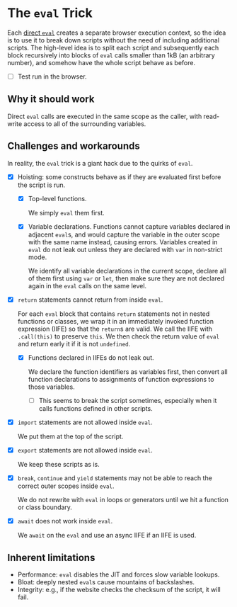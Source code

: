 # The `eval` Trick

Each [direct
`eval`](https://developer.mozilla.org/en-US/docs/Web/JavaScript/Reference/Global_Objects/eval#direct_and_indirect_eval)
creates a separate browser execution context, so the idea is to use it to
break down scripts without the need of including additional scripts.
The high-level idea is to split each script and
subsequently each block recursively into blocks of `eval` calls smaller than
1kB (an arbitrary number), and somehow have the whole script behave as before.

- [ ] Test run in the browser.

## Why it should work

Direct `eval` calls are executed in the same scope as the caller, with
read-write access to all of the surrounding variables.

## Challenges and workarounds

In reality, the `eval` trick is a giant hack due to the quirks of `eval`.

- [x] Hoisting: some constructs behave as if
    they are evaluated first before the script is run.

    - [x] Top-level functions.

        We simply `eval` them first.

    - [x] Variable declarations.
        Functions cannot capture variables declared in adjacent `eval`s, and
        would capture the variable in the outer scope with
        the same name instead, causing errors.
        Variables created in `eval`
        do not leak out unless they are declared with `var` in non-strict mode.

        We identify all variable declarations in the current scope,
        declare all of them first using `var` or `let`, then
        make sure they are not declared again in the `eval` calls on
        the same level.

- [x] `return` statements cannot return from inside `eval`.

    For each `eval` block that contains `return` statements not in
    nested functions or classes, we wrap it in
    an immediately invoked function expression (IIFE) so that the
    `return`s are valid.
    We call the IIFE with `.call(this)` to preserve `this`.
    We then check the return value of `eval` and return early it if
    it is not `undefined`.

    - [x] Functions declared in IIFEs do not leak out.

        We declare the function identifiers as variables first, then
        convert all function declarations to assignments of
        function expressions to those variables.

        - [ ] This seems to break the script sometimes, especially when
            it calls functions defined in other scripts.

- [x] `import` statements are not allowed inside `eval`.

    We put them at the top of the script.

- [x] `export` statements are not allowed inside `eval`.

    We keep these scripts as is.

- [x] `break`, `continue` and `yield` statements may not be able to
    reach the correct outer scopes inside `eval`.

    We do not rewrite with `eval` in loops or
    generators until we hit a function or class boundary.

- [x] `await` does not work inside `eval`.

    We `await` on the `eval` and use an async IIFE if an IIFE is used.

## Inherent limitations

- Performance: `eval` disables the JIT and forces slow variable lookups.
- Bloat: deeply nested `eval`s cause mountains of backslashes.
- Integrity: e.g., if the website checks the checksum of the script,
    it will fail.
